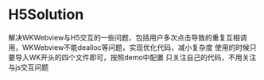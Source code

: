 # H5Solution
解决WKWebview与H5交互的一些问题，包括用户多次点击导致的重复互相调用，WKWebview不能dealloc等问题，实现优化代码，减小复杂度
使用的时候只要导入WK开头的四个文件即可，按照demo中配置
只关注自己的代码，不用关注与js交互问题
